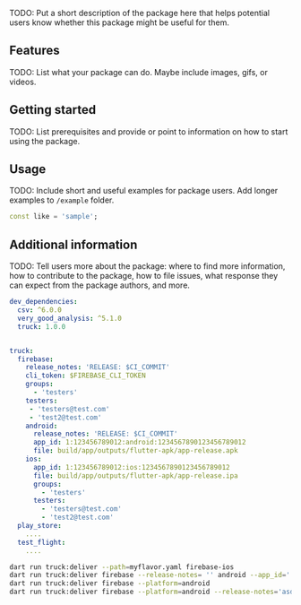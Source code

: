<!-- 
This README describes the package. If you publish this package to pub.dev,
this README's contents appear on the landing page for your package.

For information about how to write a good package README, see the guide for
[writing package pages](https://dart.dev/guides/libraries/writing-package-pages). 

For general information about developing packages, see the Dart guide for
[creating packages](https://dart.dev/guides/libraries/create-library-packages)
and the Flutter guide for
[developing packages and plugins](https://flutter.dev/developing-packages). 
-->

TODO: Put a short description of the package here that helps potential users
know whether this package might be useful for them.

## Features

TODO: List what your package can do. Maybe include images, gifs, or videos.

## Getting started

TODO: List prerequisites and provide or point to information on how to
start using the package.

## Usage

TODO: Include short and useful examples for package users. Add longer examples
to `/example` folder. 

```dart
const like = 'sample';
```

## Additional information

TODO: Tell users more about the package: where to find more information, how to 
contribute to the package, how to file issues, what response they can expect 
from the package authors, and more.

```yaml
dev_dependencies:
  csv: ^6.0.0
  very_good_analysis: ^5.1.0
  truck: 1.0.0


truck:
  firebase:
    release_notes: 'RELEASE: $CI_COMMIT'
    cli_token: $FIREBASE_CLI_TOKEN
    groups: 
      - 'testers'
    testers: 
     - 'testers@test.com'
     - 'test2@test.com'
    android:
      release_notes: 'RELEASE: $CI_COMMIT'
      app_id: 1:123456789012:android:1234567890123456789012
      file: build/app/outputs/flutter-apk/app-release.apk
    ios:
      app_id: 1:123456789012:ios:1234567890123456789012
      file: build/app/outputs/flutter-apk/app-release.ipa
      groups: 
        - 'testers'
      testers:
        - 'testers@test.com'
        - 'test2@test.com'
  play_store:
    ....
  test_flight:
    ....
```

```bash
dart run truck:deliver --path=myflavor.yaml firebase-ios
dart run truck:deliver firebase --release-notes= '' android --app_id='' play_store --release-notes=''
dart run truck:deliver firebase --platform=android
dart run truck:deliver firebase --platform=android --release-notes='asdasd' play_store --release-notes='asdasd'
```